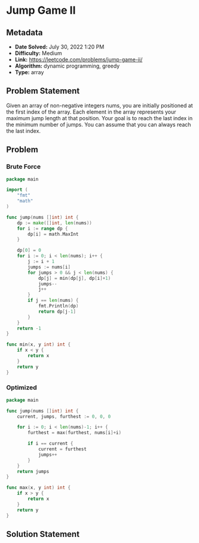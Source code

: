 # Jump Game II

## Metadata

- **Date Solved:** July 30, 2022 1:20 PM
- **Difficulty:** Medium
- **Link:** https://leetcode.com/problems/jump-game-ii/
- **Algorithm:** dynamic programming, greedy
- **Type:** array

## Problem Statement

Given an array of non-negative integers nums, you are initially positioned at the first index of the array.
Each element in the array represents your maximum jump length at that position.
Your goal is to reach the last index in the minimum number of jumps.
You can assume that you can always reach the last index.

## Problem


### Brute Force

```go
package main

import (
	"fmt"
	"math"
)

func jump(nums []int) int {
	dp := make([]int, len(nums))
	for i := range dp {
		dp[i] = math.MaxInt
	}

	dp[0] = 0
	for i := 0; i < len(nums); i++ {
		j := i + 1
		jumps := nums[i]
		for jumps > 0 && j < len(nums) {
			dp[j] = min(dp[j], dp[i]+1)
			jumps--
			j++
		}
		if j == len(nums) {
			fmt.Println(dp)
			return dp[j-1]
		}
	}
	return -1
}

func min(x, y int) int {
	if x < y {
		return x
	}
	return y
}
```

### Optimized

```go
package main

func jump(nums []int) int {
	current, jumps, furthest := 0, 0, 0

	for i := 0; i < len(nums)-1; i++ {
		furthest = max(furthest, nums[i]+i)

		if i == current {
			current = furthest
			jumps++
		}
	}
	return jumps
}

func max(x, y int) int {
	if x > y {
		return x
	}
	return y
}
```

## Solution Statement

